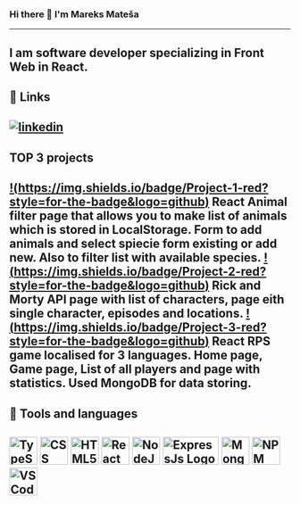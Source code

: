 ### Hi there 👋 I'm Mareks Mateša
---
I am software developer specializing in Front Web in React.
---
## 🔗 Links
[![linkedin](https://img.shields.io/badge/LinkedIn-0077B5?style=for-the-badge&logo=linkedin&logoColor=white)](www.linkedin.com/in/mareksmatesa)
---
## TOP 3 projects
[!(https://img.shields.io/badge/Project-1-red?style=for-the-badge&logo=github)](https://github.com/MrMarex/CodelexHW/tree/main/Redux-Toolkit-LocalStorage/animal-filter)
React Animal filter page that allows you to make list of animals which is stored in LocalStorage. Form to add animals and select spiecie form existing or add new. Also to filter list with available species.
[!(https://img.shields.io/badge/Project-2-red?style=for-the-badge&logo=github)](https://github.com/MrMarex/CodelexHW/tree/main/Rick-and-Morty-React)
Rick and Morty API page with list of characters, page eith single character, episodes and locations.
[!(https://img.shields.io/badge/Project-3-red?style=for-the-badge&logo=github)](https://github.com/MrMarex/CodelexHW/tree/main/Rock-Paper-Scissors)
React RPS game localised for 3 languages. Home page, Game page, List of all players and page with statistics. Used MongoDB for data storing.
---
## 🧰 Tools and languages
<img src="https://cdn-icons-png.flaticon.com/512/919/919832.png" alt="TypeScript Logo" width="50" height="50"/> <img src="https://cdn.worldvectorlogo.com/logos/css3.svg" alt="CSS Logo" width="50" height="50"/> <img src="https://upload.wikimedia.org/wikipedia/commons/thumb/6/61/HTML5_logo_and_wordmark.svg/512px-HTML5_logo_and_wordmark.svg.png?20170517184425" alt="HTML5 Logo" width="50" height="50"/> <img src="https://upload.wikimedia.org/wikipedia/commons/thumb/a/a7/React-icon.svg/2300px-React-icon.svg.png" alt="React Logo" width="50" height="50"/> <img src="https://banner2.cleanpng.com/20180425/jrw/kisspng-node-js-javascript-web-application-express-js-comp-5ae0f84e2a4242.1423638015246930701731.jpg" alt="NodeJs Logo" width="50" height="50"/> <img src="https://upload.wikimedia.org/wikipedia/commons/6/64/Expressjs.png" alt="ExpressJs Logo" width="100" height="50"/> <img src="https://www.pngall.com/wp-content/uploads/13/Mongodb-PNG-Image-HD.png" alt="MongoDB Logo" width="50" height="50"/> <img src="https://cdn.iconscout.com/icon/free/png-256/npm-3521612-2945056.png" alt="NPM Logo" width="50" height="50"/> <img src="https://upload.wikimedia.org/wikipedia/commons/thumb/9/9a/Visual_Studio_Code_1.35_icon.svg/2048px-Visual_Studio_Code_1.35_icon.svg.png" alt="VSCode Logo" width="50" height="50"/>
---
<!--
**MrMarex/MrMarex** is a ✨ _special_ ✨ repository because its `README.md` (this file) appears on your GitHub profile.

Here are some ideas to get you started:

- 🔭 I’m currently working on ...
- 🌱 I’m currently learning ...
- 👯 I’m looking to collaborate on ...
- 🤔 I’m looking for help with ...
- 💬 Ask me about ...
- 📫 How to reach me: ...
- 😄 Pronouns: ...
- ⚡ Fun fact: ...
-->
